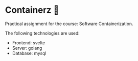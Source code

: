 # Containerz 🐳
Practical assignment for the course: Software Containerization.

The following technologies are used:
- Frontend: svelte
- Server: golang
- Database: mysql

